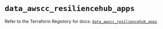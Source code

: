 # `data_awscc_resiliencehub_apps`

Refer to the Terraform Registory for docs: [`data_awscc_resiliencehub_apps`](https://registry.terraform.io/providers/hashicorp/awscc/0.70.0/docs/data-sources/resiliencehub_apps).
